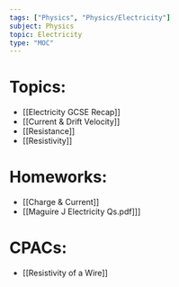 ```yaml
---
tags: ["Physics", "Physics/Electricity"]
subject: Physics
topic: Electricity
type: "MOC"
---
```


# Topics:
 - [[Electricity GCSE Recap]]
 - [[Current & Drift Velocity]]
 - [[Resistance]]
  - [[Resistivity]]

# Homeworks:
 - [[Charge & Current]]
 - [[Maguire J Electricity Qs.pdf]]]

# CPACs:
 - [[Resistivity of a Wire]]